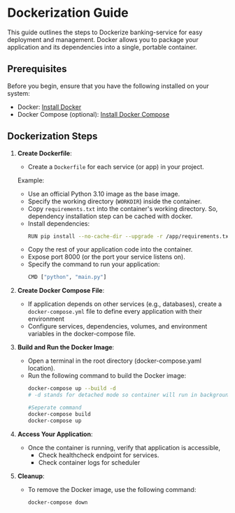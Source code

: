 # Dockerization Guide

This guide outlines the steps to Dockerize banking-service for easy deployment and management. Docker allows you to package your application and its dependencies into a single, portable container.

## Prerequisites

Before you begin, ensure that you have the following installed on your system:

- Docker: [Install Docker](https://docs.docker.com/get-docker/)
- Docker Compose (optional): [Install Docker Compose](https://docs.docker.com/compose/install/)

## Dockerization Steps

1. **Create Dockerfile**:
   - Create a `Dockerfile` for each service (or app) in your project.

   Example:
   - Use an official Python 3.10 image as the base image.
   - Specify the working directory (`WORKDIR`) inside the container.
   - Copy `requirements.txt` into the container's working directory. So, dependency installation step can be cached with docker.
   - Install dependencies:
     ```bash
     RUN pip install --no-cache-dir --upgrade -r /app/requirements.txt
     ```
   - Copy the rest of your application code into the container.
   - Expose port 8000 (or the port your service listens on).
   - Specify the command to run your application:
     ```bash
     CMD ["python", "main.py"]
     ```

2. **Create Docker Compose File**:
   - If application depends on other services (e.g., databases), create a `docker-compose.yml` file to define every application with their environment
   - Configure services, dependencies, volumes, and environment variables in the docker-compose file.

3. **Build and Run the Docker Image**:
   - Open a terminal in the root directory (docker-compose.yaml location).
   - Run the following command to build the Docker image:
     ```bash
     docker-compose up --build -d
     # -d stands for detached mode so container will run in background

     #Seperate command
     docker-compose build
     docker-compose up
     ```

4. **Access Your Application**:
   - Once the container is running, verify that application is accessible, 
      - Check healthcheck endpoint for services.
      - Check container logs for scheduler

5. **Cleanup**:
   - To remove the Docker image, use the following command:
     ```bash
     docker-compose down
     ```